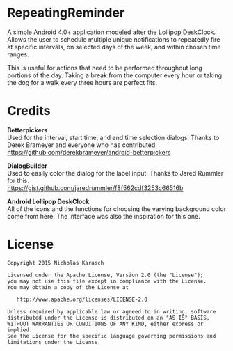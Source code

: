 # RepeatingReminder
A simple Android 4.0+ application modeled after the Lollipop DeskClock. Allows the user to schedule multiple unique notifications to repeatedly fire at specific intervals, on selected days of the week, and within chosen time ranges.  

This is useful for actions that need to be performed throughout long portions of the day. Taking a break from the computer every hour or taking the dog for a walk every three hours are perfect fits.  

# Credits  
**Betterpickers**  
Used for the interval, start time, and end time selection dialogs. Thanks to Derek Brameyer and everyone who has contributed.  
https://github.com/derekbrameyer/android-betterpickers  

**DialogBuilder**  
Used to easily color the dialog for the label input. Thanks to Jared Rummler for this.  
https://gist.github.com/jaredrummler/f8f562cdf3253c66516b  

**Android Lollipop DeskClock**  
All of the icons and the functions for choosing the varying background color come from here. The interface was also the inspiration for this one.  

# License  
    Copyright 2015 Nicholas Karasch
    
    Licensed under the Apache License, Version 2.0 (the "License");
    you may not use this file except in compliance with the License.
    You may obtain a copy of the License at
    
       http://www.apache.org/licenses/LICENSE-2.0
    
    Unless required by applicable law or agreed to in writing, software
    distributed under the License is distributed on an "AS IS" BASIS,
    WITHOUT WARRANTIES OR CONDITIONS OF ANY KIND, either express or implied.
    See the License for the specific language governing permissions and
    limitations under the License.
